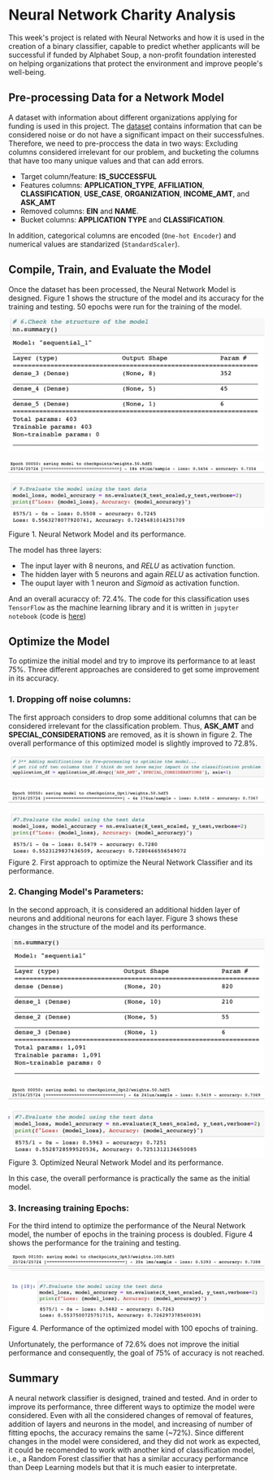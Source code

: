 # Neural Network Charity Analysis

This week's project is related with Neural Networks and how it is used in the creation of a binary classifier, capable to predict whether applicants will be successful if funded by Alphabet Soup, a non-profit foundation interested on helping organizations that protect the environment and improve people's well-being.

## Pre-processing Data for a Network Model

A dataset with information about different organizations applying for funding is used in this project. The [dataset](https://githubusercontent.com/LeidyDoradoM/Neural_Network_Charity_Analysis/main/Resources/charity_data.csv) contains information that can be considered noise or do not have a significant impact on their successfulnes. Therefore, we need to pre-proccess the data in two ways: Excluding columns considered irrelevant for our problem, and bucketing the columns that have too many unique values and that can add errors.

- Target column/feature: **IS_SUCCESSFUL**
- Features columns: **APPLICATION_TYPE**, **AFFILIATION**, **CLASSIFICATION**, **USE_CASE**, **ORGANIZATION**, **INCOME_AMT**, and **ASK_AMT**
- Removed columns: **EIN** and **NAME**. 
- Bucket columns: **APPLICATION TYPE** and **CLASSIFICATION**.

In addition, categorical columns are encoded (`One-hot Encoder`) and numerical values are standarized (`StandardScaler`).

## Compile, Train, and Evaluate the Model

Once the dataset has been processed, the Neural Network Model is designed. Figure 1 shows the structure of the model and its accuracy for the training and testing. 50 epochs were run for the training of the model.

![model](https://raw.githubusercontent.com/LeidyDoradoM/Neural_Network_Charity_Analysis/main/Images/NNModel.png)

![training](https://raw.githubusercontent.com/LeidyDoradoM/Neural_Network_Charity_Analysis/main/Images/TrainAccuracy.png)

![performance](https://raw.githubusercontent.com/LeidyDoradoM/Neural_Network_Charity_Analysis/main/Images/Accuracy.png)
Figure 1. Neural Network Model and its performance.

The model has three layers: 
- The input layer with 8 neurons, and *RELU* as activation function.
- The hidden layer with 5 neurons and again *RELU* as activation function.
- The ouput layer with 1 neuron and *Sigmoid* as activation function.

And an overall acuraccy of: 72.4%.  The code for this classification uses `TensorFlow` as the machine learning library and it is written in `jupyter notebook` (code is [here](https://github.com/LeidyDoradoM/Neural_Network_Charity_Analysis/blob/main/AlphabetSoupCharity.ipynb))

## Optimize the Model

To optimize the initial model and try to improve its performance to at least 75%.  Three different approaches are considered to get some improvement in its accuracy.

### 1. Dropping off noise columns:

The first approach considers to drop some additional columns that can be considered irrelevant for the classification problem. Thus, **ASK_AMT** and **SPECIAL_CONSIDERATIONS** are removed, as it is shown in figure 2. The overall performance of this optimized model is slightly improved to 72.8%. 

![Opt1](https://raw.githubusercontent.com/LeidyDoradoM/Neural_Network_Charity_Analysis/main/Images/Optimazation1.png)

![training1](https://raw.githubusercontent.com/LeidyDoradoM/Neural_Network_Charity_Analysis/main/Images/TrainAccuracy_Opt1.png)

![performance1](https://raw.githubusercontent.com/LeidyDoradoM/Neural_Network_Charity_Analysis/main/Images/Accuracy_Opt1.png)
Figure 2. First approach to optimize the Neural Network Classifier and its performance.

### 2. Changing Model's Parameters:

In the second approach, it is considered an additional hidden layer of neurons and additional neurons for each layer.  Figure 3 shows these changes in the structure of the model and its performance.

![Opt2](https://raw.githubusercontent.com/LeidyDoradoM/Neural_Network_Charity_Analysis/main/Images/Model_Opt2.png)

![training2](https://raw.githubusercontent.com/LeidyDoradoM/Neural_Network_Charity_Analysis/main/Images/TrainAccuracy_Opt2.png)

![performance2](https://raw.githubusercontent.com/LeidyDoradoM/Neural_Network_Charity_Analysis/main/Images/Accuracy_Opt2.png)
Figure 3. Optimized Neural Network Model and its performance.

In this case, the overall performance is practically the same as the initial model.

### 3. Increasing training Epochs:

For the third intend to optimize the performance of the Neural Network model, the number of epochs in the training process is doubled. Figure 4 shows the performance for the training and testing.

![training3](https://raw.githubusercontent.com/LeidyDoradoM/Neural_Network_Charity_Analysis/main/Images/TrainAccuracy_Opt3.png)

![performance3](https://raw.githubusercontent.com/LeidyDoradoM/Neural_Network_Charity_Analysis/main/Images/Accuracy_Opt3.png)
Figure 4. Performance of the optimized model with 100 epochs of training.

Unfortunately, the performance of 72.6% does not improve the initial performance and consequently, the goal of 75% of accuracy is not reached.

## Summary

A neural network classifier is designed, trained and tested. And in order to improve its performance, three different ways to optimize the model were considered. Even with all the considered changes of removal of features, addition of layers and neurons in the model, and increasing of number of fitting epochs, the accuracy remains the same (~72%).  Since different changes in the model were considered, and they did not work as expected, it could be recomended to work with another kind of classification model, i.e., a Random Forest classifier that has a similar accuracy performance than Deep Learning models but that it is much easier to interpretate.